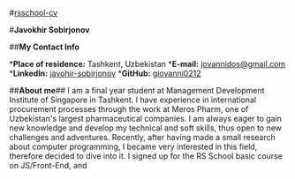 #[rsschool-cv](https://giovanni0212.github.io/rsschool-cv/)

#**Javokhir Sobirjonov**

##**My Contact Info**

*__Place of residence:__ Tashkent, Uzbekistan
*__E-mail:__ jovannidos@gmail.com
*__LinkedIn:__ [javohir-sobirjonov](https://www.linkedin.com/in/javohir-sobirjonov)
*__GitHub:__ [giovanni0212](https://github.com/giovanni0212)

##**About me**##
I am a final year student at Management Development Institute of Singapore in Tashkent. I have experience in international procurement processes through the work at Meros Pharm, one of Uzbekistan's largest pharmaceutical companies. 
I am always eager to gain new knowledge and develop my technical and soft skills, thus open to new challenges and adventures. Recently, after having made a small research about computer programming, I became very interested in this field, therefore decided to dive into it. I signed up for the RS School basic course on JS/Front-End, and    

